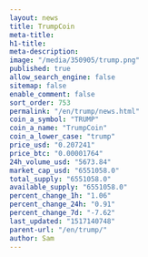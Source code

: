 ```yaml
---
layout: news
title: TrumpCoin
meta-title: 
h1-title: 
meta-description: 
image: "/media/350905/trump.png"
published: true
allow_search_engine: false
sitemap: false
enable_comment: false
sort_order: 753
permalink: "/en/trump/news.html"
coin_a_symbol: "TRUMP"
coin_a_name: "TrumpCoin"
coin_a_lower_case: "trump"
price_usd: "0.207241"
price_btc: "0.00001764"
24h_volume_usd: "5673.84"
market_cap_usd: "6551058.0"
total_supply: "6551058.0"
available_supply: "6551058.0"
percent_change_1h: "1.06"
percent_change_24h: "0.91"
percent_change_7d: "-7.62"
last_updated: "1517140748"
parent-url: "/en/trump/"
author: Sam
---
```


